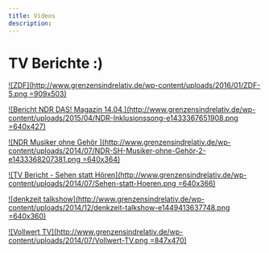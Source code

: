 ```yaml
---
title: Videos
description: 
---
```

# TV Berichte :)

[![ZDF](http://www.grenzensindrelativ.de/wp-content/uploads/2016/01/ZDF-5.png =909x503)](http://www.zdf.de/ZDFmediathek/beitrag/video/2650818/Kunst-bewegt#/beitrag/video/2650818/Kunst-bewegt)

[![Bericht NDR DAS! Magazin 14.04.](http://www.grenzensindrelativ.de/wp-content/uploads/2015/04/NDR-Inklusionssong-e1433367651908.png =640x427)](https://www.youtube.com/watch?v=BPQpJT0kyMw)

[![NDR Musiker ohne Gehör ](http://www.grenzensindrelativ.de/wp-content/uploads/2014/07/NDR-SH-Musiker-ohne-Gehör-2-e1433368207381.png =640x364)](https://www.youtube.com/watch?v=7RohEwmDdXY)

[![TV Bericht - Sehen statt Hören](http://www.grenzensindrelativ.de/wp-content/uploads/2014/07/Sehen-statt-Hoeren.png =640x366)](https://www.youtube.com/watch?v=XCACmrTMky8)

[![denkzeit talkshow](http://www.grenzensindrelativ.de/wp-content/uploads/2014/12/denkzeit-talkshow-e1449413637748.png =640x360)](http://www.br.de/mediathek/video/sendungen/denkzeit/talk-im-max-100.html)

[![Vollwert TV](http://www.grenzensindrelativ.de/wp-content/uploads/2014/07/Vollwert-TV.png =847x470)](https://www.youtube.com/watch?v=LlIbuEv-7AM)